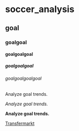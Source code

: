 # soccer_analysis

## goal
### goalgoal
#### goalgoalgoal
##### goalgoalgoal
###### goalgoalgoalgoal


Analyze goal trends.

*Analyze goal trends.*

**Analyze goal trends.**

[Transfermarkt](https://www.transfermarkt.de/)

